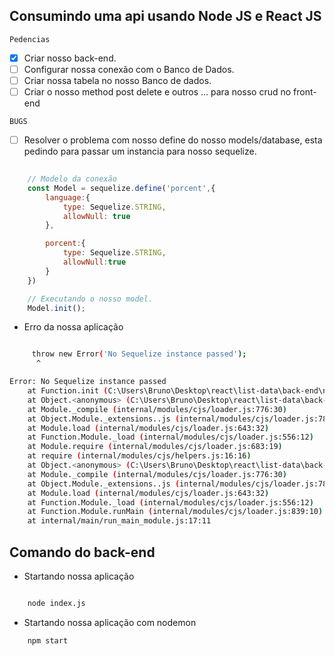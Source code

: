 ## Consumindo uma api usando Node JS e React JS

` Pedencias `

- [x] Criar nosso back-end.
- [ ] Configurar nossa conexão com o Banco de Dados.
- [ ] Criar nossa tabela no nosso Banco de dados.
- [ ] Criar o nosso method post delete e outros ... para nosso crud no front-end

` BUGS `

- [ ] Resolver o problema com nosso define do nosso models/database, esta pedindo para passar um instancia para nosso sequelize.

``` javascript
	
	// Modelo da conexão
	const Model = sequelize.define('porcent',{
		language:{
			type: Sequelize.STRING,
			allowNull: true
		},

		porcent:{
			type: Sequelize.STRING,
			allowNull:true
		}
	})

	// Executando o nosso model.
	Model.init();

```

* Erro da nossa aplicação

``` bash

	 throw new Error('No Sequelize instance passed');
      ^

Error: No Sequelize instance passed
    at Function.init (C:\Users\Bruno\Desktop\react\list-data\back-end\node_modules\sequelize\lib\model.js:926:13)
    at Object.<anonymous> (C:\Users\Bruno\Desktop\react\list-data\back-end\models\database.js:21:7)
    at Module._compile (internal/modules/cjs/loader.js:776:30)
    at Object.Module._extensions..js (internal/modules/cjs/loader.js:787:10)
    at Module.load (internal/modules/cjs/loader.js:643:32)
    at Function.Module._load (internal/modules/cjs/loader.js:556:12)
    at Module.require (internal/modules/cjs/loader.js:683:19)
    at require (internal/modules/cjs/helpers.js:16:16)
    at Object.<anonymous> (C:\Users\Bruno\Desktop\react\list-data\back-end\index.js:5:16)
    at Module._compile (internal/modules/cjs/loader.js:776:30)
    at Object.Module._extensions..js (internal/modules/cjs/loader.js:787:10)
    at Module.load (internal/modules/cjs/loader.js:643:32)
    at Function.Module._load (internal/modules/cjs/loader.js:556:12)
    at Function.Module.runMain (internal/modules/cjs/loader.js:839:10)
    at internal/main/run_main_module.js:17:11

```

## Comando do back-end

* Startando nossa aplicação

``` bash

	node index.js
```


* Startando nossa aplicação com nodemon

``` bash
	npm start 

```
